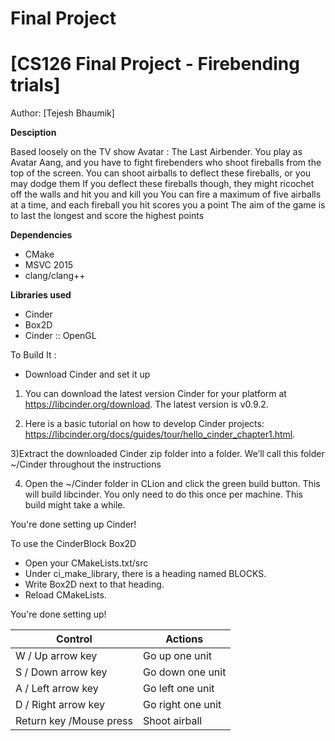 # Final Project

# [CS126 Final Project - Firebending trials]

Author: [Tejesh Bhaumik]






**Desciption**

Based loosely on the TV show Avatar : The Last Airbender. 
You play as Avatar Aang, and you have to fight firebenders who shoot fireballs from the top of the screen. 
You can shoot airballs to deflect these fireballs, or you may dodge them
If you deflect these fireballs though, they might ricochet off the walls and hit you and kill you
You can fire a maximum of five airballs at a time, and each fireball you hit scores you a point
The aim of the game is to last the longest and score the highest points

**Dependencies**

* CMake
* MSVC 2015
* clang/clang++

**Libraries used**

* Cinder
* Box2D
* Cinder :: OpenGL

To Build It :

* Download Cinder and set it up 

1) You can download the latest version Cinder for your platform at https://libcinder.org/download. The latest version is v0.9.2.

2) Here is a basic tutorial on how to develop Cinder projects: https://libcinder.org/docs/guides/tour/hello_cinder_chapter1.html.

3)Extract the downloaded Cinder zip folder into a folder. We’ll call this folder ~/Cinder throughout the instructions

4) Open the ~/Cinder folder in CLion and click the green build button. This will build libcinder. You only need to do this once per          machine. This build might take a while.

You're done setting up Cinder! 

To use the CinderBlock Box2D

* Open your CMakeLists.txt/src
* Under ci_make_library, there is a heading named BLOCKS.
* Write Box2D next to that heading.
* Reload CMakeLists.

You're done setting up!


Control | Actions
-----|--------------------
  W / Up arrow key   | Go up one unit      
  S / Down arrow key | Go down one unit                
  A / Left arrow key | Go left one unit                   
  D / Right arrow key | Go right one unit                    
  Return key /Mouse press | Shoot airball
  
